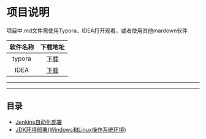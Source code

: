 # 项目说明
项目中.md文件需使用Typora、IDEA打开观看，或者使用其他mardown软件

软件名称|下载地址
:---:|:---:
typora|[下载](https://www.typora.io/#windows)
IDEA|[下载](https://www.jetbrains.com/idea/download/#section=windows)

---
---
## 目录

* [Jenkins自动化部署](src/main/java/jenkins/REMADE.md)
* [JDK环境部署(Windows和Linux操作系统环境)](src/main/java/environmentdeployment/JdkREMADE.md)



